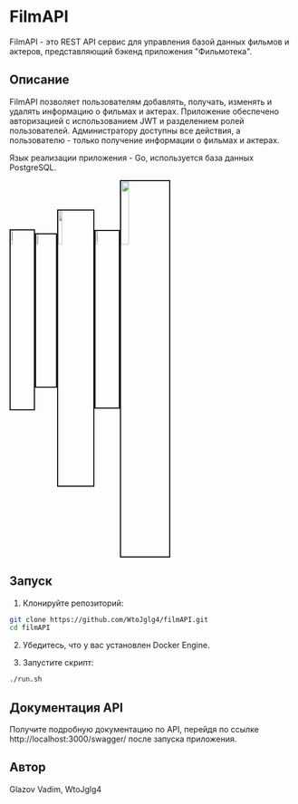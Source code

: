 # FilmAPI

FilmAPI - это REST API сервис для управления базой данных фильмов и актеров, представляющий бэкенд приложения "Фильмотека".

## Описание

FilmAPI позволяет пользователям добавлять, получать, изменять и удалять информацию о фильмах и актерах. Приложение обеспечено авторизацией с использованием JWT и разделением ролей пользователей. Администратору доступны все действия, а пользователю - только получение информации о фильмах и актерах.

Язык реализации приложения - Go, используется база данных PostgreSQL.


<!-- ![Go](images/go.png){width=200px} -->
<img src="https://go.dev/blog/go-brand/Go-Logo/PNG/Go-Logo_Blue.png" border="2% solid red" width="8.1%"/><img src="https://upload.wikimedia.org/wikipedia/commons/2/29/Postgresql_elephant.svg" border="2% solid red" width="6.9%"/><img src="https://upload.wikimedia.org/wikipedia/commons/e/ea/Docker_%28container_engine%29_logo_%28cropped%29.png" border="2% solid red" width="12.45%"/><img src="https://encrypted-tbn0.gstatic.com/images?q=tbn:ANd9GcRhS7TNcQhzz7g5vb5AGQpKM42slfGfZC56yM5y47-ecw&s" border="2% solid red" width="8%"/><img src="https://git-scm.com/images/logos/downloads/Git-Logo-2Color.png" border="2% solid red" width="17%"/>



## Запуск

1. Клонируйте репозиторий:
```sh
git clone https://github.com/WtoJglg4/filmAPI.git
cd filmAPI
```

2. Убедитесь, что у вас установлен Docker Engine.

3. Запустите скрипт:

```sh
./run.sh
```

## Документация API

Получите подробную документацию по API, перейдя по ссылке http://localhost:3000/swagger/ после запуска приложения.


## Автор

Glazov Vadim, WtoJglg4